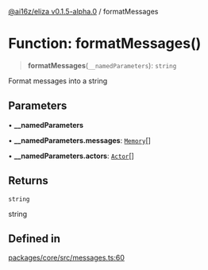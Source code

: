 [@ai16z/eliza v0.1.5-alpha.0](../index.md) / formatMessages

# Function: formatMessages()

> **formatMessages**(`__namedParameters`): `string`

Format messages into a string

## Parameters

• **\_\_namedParameters**

• **\_\_namedParameters.messages**: [`Memory`](../interfaces/Memory.md)[]

• **\_\_namedParameters.actors**: [`Actor`](../interfaces/Actor.md)[]

## Returns

`string`

string

## Defined in

[packages/core/src/messages.ts:60](https://github.com/Matth26/eliza/blob/main/packages/core/src/messages.ts#L60)

